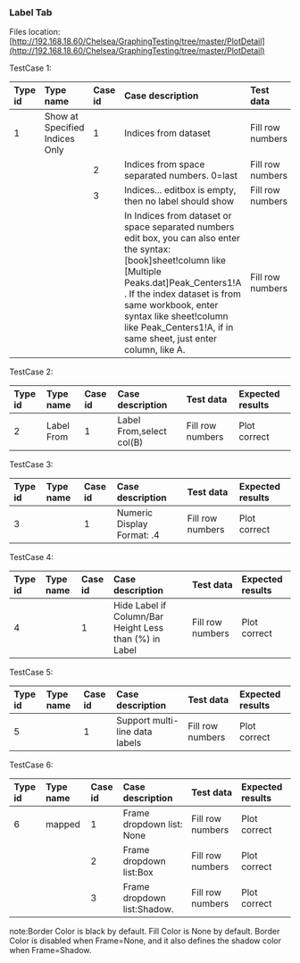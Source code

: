 ### Label Tab

Files location:[http://192.168.18.60/Chelsea/GraphingTesting/tree/master/PlotDetail](http://192.168.18.60/Chelsea/GraphingTesting/tree/master/PlotDetail)

TestCase 1:

| Type id | Type name | Case id | Case description | Test data | Expected results |
| :--- | :--- | :--- | :--- | :--- | :--- |
| 1 | Show at Specified Indices Only | 1 | Indices from dataset | Fill row numbers | Plot correct |
|  |  | 2 | Indices from space separated numbers. 0=last | Fill row numbers | Plot correct |
|  |  | 3 | Indices... editbox is empty, then no label should show | Fill row numbers | Plot correct |
|  |  |  | In Indices from dataset or space separated numbers edit box, you can also enter the syntax: \[book\]sheet!column like \[Multiple Peaks.dat\]Peak\_Centers1!A . If the index dataset is from same workbook, enter syntax like sheet!column like Peak\_Centers1!A, if in same sheet, just enter column, like A. | Fill row numbers | Plot correct |

TestCase 2:

| Type id | Type name | Case id | Case description | Test data | Expected results |
| :--- | :--- | :--- | :--- | :--- | :--- |
| 2 | Label From | 1 | Label From,select col\(B\) | Fill row numbers | Plot correct |

TestCase 3:

| Type id | Type name | Case id | Case description | Test data | Expected results |
| :--- | :--- | :--- | :--- | :--- | :--- |
| 3 |  | 1 | Numeric Display Format: .4 | Fill row numbers | Plot correct |

TestCase 4:

| Type id | Type name | Case id | Case description | Test data | Expected results |
| :--- | :--- | :--- | :--- | :--- | :--- |
| 4 |  | 1 | Hide Label if Column/Bar Height Less than \(%\) in Label | Fill row numbers | Plot correct |

TestCase 5:

| Type id | Type name | Case id | Case description | Test data | Expected results |
| :--- | :--- | :--- | :--- | :--- | :--- |
| 5 |  | 1 | Support multi-line data labels | Fill row numbers | Plot correct |

TestCase 6:

| Type id | Type name | Case id | Case description | Test data | Expected results |
| :--- | :--- | :--- | :--- | :--- | :--- |
| 6 | mapped | 1 | Frame dropdown list: None | Fill row numbers | Plot correct |
|  |  | 2 | Frame dropdown list:Box | Fill row numbers | Plot correct |
|  |  | 3 | Frame dropdown list:Shadow. | Fill row numbers | Plot correct |

note:Border Color is black by default. Fill Color is None by default. Border Color is disabled when Frame=None, and it also defines the shadow color when Frame=Shadow.

